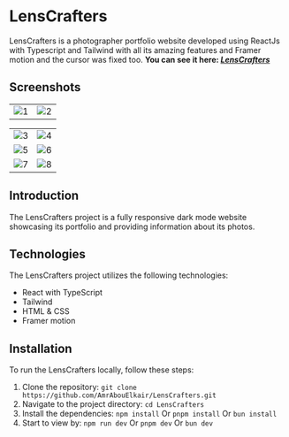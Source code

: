 # LensCrafters

LensCrafters is a photographer portfolio website developed using ReactJs with Typescript and Tailwind with all its amazing features and Framer motion and the cursor was fixed too.
**You can see it here: _[LensCrafters](https://lens-crafters-6418dppem-amrabouelkair.vercel.app/)_**

## Screenshots

|                                            |                                                 |
| ------------------------------------------------------- | :-----------------------------------------------------: |
| ![1](https://github.com/AmrAbouElkair/LensCrafters/assets/83710148/ffc02c5b-38b0-4f9e-9ecf-02b3d0657385)| ![2](https://github.com/AmrAbouElkair/LensCrafters/assets/83710148/20e92c8b-1aaf-425c-8ad2-717646aa2726)|



|                                         |                                                 |
| ------------------------------------------------------- | :-----------------------------------------------------: |
|      ![3](https://github.com/AmrAbouElkair/LensCrafters/assets/83710148/98c12716-cb92-49aa-ab9e-20639072670f)   |   ![4](https://github.com/AmrAbouElkair/LensCrafters/assets/83710148/ee9d0126-8de5-4475-a37b-fa7def337da0) |
|     ![5](https://github.com/AmrAbouElkair/LensCrafters/assets/83710148/ae0d8440-1700-4368-b8bc-4ab1a1d9ce0a)   |  ![6](https://github.com/AmrAbouElkair/LensCrafters/assets/83710148/71f3f1a3-0ce6-4e86-93ac-ffc0eba79db2) |
|   ![7](https://github.com/AmrAbouElkair/LensCrafters/assets/83710148/fbc17ac6-4aa5-4e21-9e35-365960045a7e)     |  ![8](https://github.com/AmrAbouElkair/LensCrafters/assets/83710148/f0e69143-18c9-41dd-a132-c94272a551c6)   |

## Introduction

The LensCrafters project is a fully responsive dark mode website showcasing its portfolio and providing information about its photos.

## Technologies

The LensCrafters project utilizes the following technologies:

- React with TypeScript
- Tailwind
- HTML & CSS
- Framer motion

## Installation

To run the LensCrafters locally, follow these steps:

1. Clone the repository: `git clone https://github.com/AmrAbouElkair/LensCrafters.git`
2. Navigate to the project directory: `cd LensCrafters`
3. Install the dependencies: `npm install` Or `pnpm install` Or `bun install`
4. Start to view by: `npm run dev` Or `pnpm dev` Or `bun dev`
